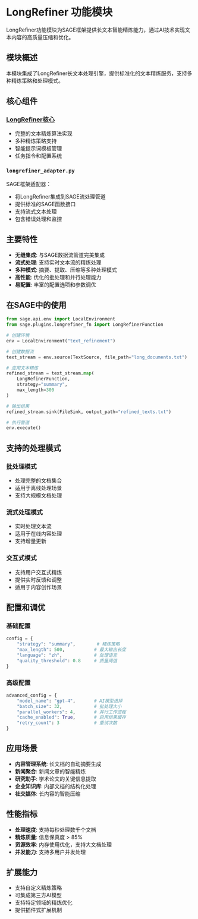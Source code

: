 # LongRefiner 功能模块

LongRefiner功能模块为SAGE框架提供长文本智能精炼能力，通过AI技术实现文本内容的高质量压缩和优化。

## 模块概述

本模块集成了LongRefiner长文本处理引擎，提供标准化的文本精炼服务，支持多种精炼策略和处理模式。

## 核心组件

### [LongRefiner核心](./longrefiner/)
- 完整的文本精炼算法实现
- 多种精炼策略支持
- 智能提示词模板管理
- 任务指令和配置系统

### `longrefiner_adapter.py`
SAGE框架适配器：
- 将LongRefiner集成到SAGE流处理管道
- 提供标准的SAGE函数接口
- 支持流式文本处理
- 包含错误处理和监控

## 主要特性

- **无缝集成**: 与SAGE数据流管道完美集成
- **流式处理**: 支持实时文本流的精炼处理
- **多种模式**: 摘要、提取、压缩等多种处理模式
- **高性能**: 优化的批处理和并行处理能力
- **易配置**: 丰富的配置选项和参数调优

## 在SAGE中的使用

```python
from sage.api.env import LocalEnvironment
from sage.plugins.longrefiner_fn import LongRefinerFunction

# 创建环境
env = LocalEnvironment("text_refinement")

# 创建数据流
text_stream = env.source(TextSource, file_path="long_documents.txt")

# 应用文本精炼
refined_stream = text_stream.map(
    LongRefinerFunction,
    strategy="summary",
    max_length=300
)

# 输出结果
refined_stream.sink(FileSink, output_path="refined_texts.txt")

# 执行管道
env.execute()
```

## 支持的处理模式

### 批处理模式
- 处理完整的文档集合
- 适用于离线处理场景
- 支持大规模文档处理

### 流式处理模式
- 实时处理文本流
- 适用于在线内容处理
- 支持增量更新

### 交互式模式
- 支持用户交互式精炼
- 提供实时反馈和调整
- 适用于内容创作场景

## 配置和调优

### 基础配置
```python
config = {
    "strategy": "summary",        # 精炼策略
    "max_length": 500,           # 最大输出长度
    "language": "zh",            # 处理语言
    "quality_threshold": 0.8     # 质量阈值
}
```

### 高级配置
```python
advanced_config = {
    "model_name": "gpt-4",       # AI模型选择
    "batch_size": 32,            # 批处理大小
    "parallel_workers": 4,       # 并行工作进程
    "cache_enabled": True,       # 启用结果缓存
    "retry_count": 3             # 重试次数
}
```

## 应用场景

- **内容管理系统**: 长文档的自动摘要生成
- **新闻聚合**: 新闻文章的智能精炼
- **研究助手**: 学术论文的关键信息提取
- **企业知识库**: 内部文档的结构化处理
- **社交媒体**: 长内容的智能压缩

## 性能指标

- **处理速度**: 支持每秒处理数千个文档
- **精炼质量**: 信息保真度 > 85%
- **资源效率**: 内存使用优化，支持大文档处理
- **并发能力**: 支持多用户并发处理

## 扩展能力

- 支持自定义精炼策略
- 可集成第三方AI模型
- 支持特定领域的精炼优化
- 提供插件式扩展机制
